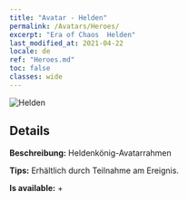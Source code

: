 ```yaml
---
title: "Avatar - Helden"
permalink: /Avatars/Heroes/
excerpt: "Era of Chaos  Helden"
last_modified_at: 2021-04-22
locale: de
ref: "Heroes.md"
toc: false
classes: wide
---
```

 ![Helden](/images/a/avatarFrame_49.png)

## Details

 **Beschreibung:** Heldenkönig-Avatarrahmen 

 **Tips:** Erhältlich durch Teilnahme am Ereignis. 

 **Is available:**  + 

